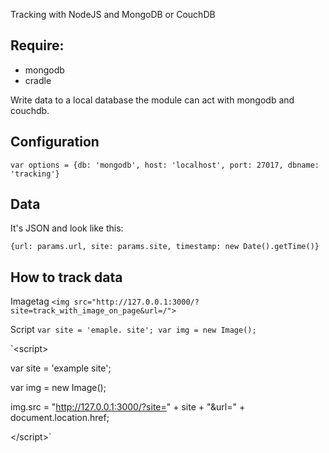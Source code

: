 Tracking with NodeJS and MongoDB or CouchDB

## Require:
 - mongodb
 - cradle

Write data to a local database the module can act with mongodb and couchdb.

## Configuration

`var options = {db: 'mongodb', host: 'localhost', port: 27017, dbname: 'tracking'}`

## Data

It's JSON and look like this:

`{url: params.url, site: params.site, timestamp: new Date().getTime()}`

## How to track data

Imagetag
`<img src="http://127.0.0.1:3000/?site=track_with_image_on_page&url=/">`

Script
`var site = 'emaple. site';
var img = new Image();`

`&lt;script>

var site = 'example site'; 

var img = new Image(); 

img.src = "http://127.0.0.1:3000/?site=" + site + "&url=" + document.location.href;

&lt;/script>`
